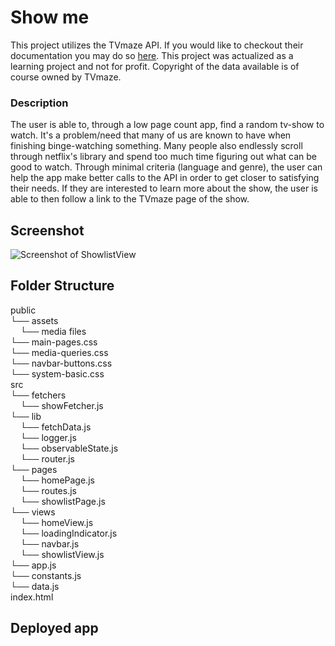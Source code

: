 # Show me

This project utilizes the TVmaze API. If you would like to checkout their documentation you may do so [here](https://www.tvmaze.com/api). This project was actualized as a learning project and not for profit. Copyright of the data available is of course owned by TVmaze.

### Description

The user is able to, through a low page count app, find a random tv-show to watch. It's a problem/need that many of us are known to have when finishing binge-watching something. Many people also endlessly scroll through netflix's library and spend too much time figuring out what can be good to watch. Through minimal criteria (language and genre), the user can help the app make better calls to the API in order to get closer to satisfying their needs. If they are interested to learn more about the show, the user is able to then follow a link to the TVmaze page of the show.

## Screenshot

![Screenshot of ShowlistView](https://github.com/EdwardAbboud/Show-me/blob/main/public/screenshots/screenshot-showPage.png "screenshot of app")

## Folder Structure

public<br>
└── assets<br>
&nbsp;&nbsp;&nbsp;&nbsp;└── media files<br>
└── main-pages.css<br>
└── media-queries.css<br>
└── navbar-buttons.css<br>
└── system-basic.css<br>
src<br>
└── fetchers<br>
&nbsp;&nbsp;&nbsp;&nbsp;└── showFetcher.js<br>
└── lib<br>
&nbsp;&nbsp;&nbsp;&nbsp;└── fetchData.js<br>
&nbsp;&nbsp;&nbsp;&nbsp;└── logger.js<br>
&nbsp;&nbsp;&nbsp;&nbsp;└── observableState.js<br>
&nbsp;&nbsp;&nbsp;&nbsp;└── router.js<br>
└── pages<br>
&nbsp;&nbsp;&nbsp;&nbsp;└── homePage.js<br>
&nbsp;&nbsp;&nbsp;&nbsp;└── routes.js<br>
&nbsp;&nbsp;&nbsp;&nbsp;└── showlistPage.js<br>
└── views<br>
&nbsp;&nbsp;&nbsp;&nbsp;└── homeView.js<br>
&nbsp;&nbsp;&nbsp;&nbsp;└── loadingIndicator.js<br>
&nbsp;&nbsp;&nbsp;&nbsp;└── navbar.js<br>
&nbsp;&nbsp;&nbsp;&nbsp;└── showlistView.js<br>
└── app.js<br>
└── constants.js<br>
└── data.js<br>
index.html<br>

## Deployed app
